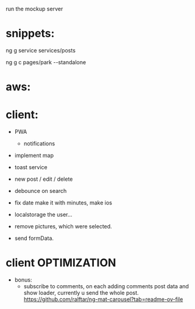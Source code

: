 run the mockup server


# snippets: 
ng g service services/posts

ng g c pages/park --standalone

# aws:


# client: 

- PWA
    - notifications

- implement map
- toast service
- new post / edit / delete

- debounce on search
- fix date make it with minutes, make ios
- localstorage the user...

- remove pictures, which were selected.
- send formData.

# client OPTIMIZATION 
- bonus:
    - subscribe to comments, on each adding comments post data and show loader, currently u send the whole post.
https://github.com/ralftar/ng-mat-carousel?tab=readme-ov-file

